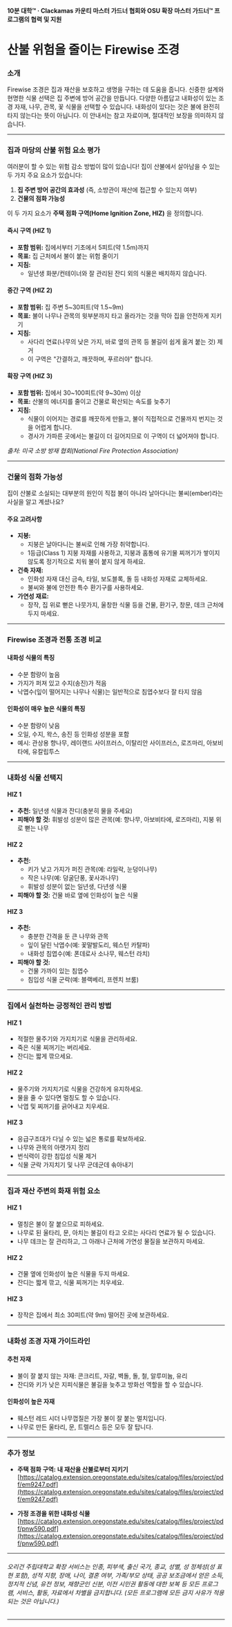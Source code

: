 #### 10분 대학™ · Clackamas 카운티 마스터 가드너 협회와 OSU 확장 마스터 가드너™ 프로그램의 협력 및 지원

# 산불 위험을 줄이는 Firewise 조경

### 소개

Firewise 조경은 집과 재산을 보호하고 생명을 구하는 데 도움을 줍니다. 신중한 설계와 현명한 식물 선택은 집 주변에 방어 공간을 만듭니다. 다양한 아름답고 내화성이 있는 조경 자재, 나무, 관목, 꽃 식물을 선택할 수 있습니다. 내화성이 있다는 것은 불에 완전히 타지 않는다는 뜻이 아닙니다. 이 안내서는 참고 자료이며, 절대적인 보장을 의미하지 않습니다.

---

### 집과 마당의 산불 위험 요소 평가

여러분이 할 수 있는 위험 감소 방법이 많이 있습니다! 집이 산불에서 살아남을 수 있는 두 가지 주요 요소가 있습니다:

1. **집 주변 방어 공간의 효과성** (즉, 소방관이 재산에 접근할 수 있는지 여부)
2. **건물의 점화 가능성**

이 두 가지 요소가 **주택 점화 구역(Home Ignition Zone, HIZ)** 을 정의합니다.

#### 즉시 구역 (HIZ 1)

- **포함 범위:** 집에서부터 기초에서 5피트(약 1.5m)까지
- **목표:** 집 근처에서 불이 붙는 위험 줄이기
- **지침:**
  - 일년생 화분/컨테이너와 잘 관리된 잔디 외의 식물은 배치하지 않습니다.

#### 중간 구역 (HIZ 2)

- **포함 범위:** 집 주변 5~30피트(약 1.5~9m)
- **목표:** 불이 나무나 관목의 윗부분까지 타고 올라가는 것을 막아 집을 안전하게 지키기
- **지침:**
  - 사다리 연료(나무의 낮은 가지, 바로 옆의 관목 등 불길이 쉽게 옮겨 붙는 것) 제거
  - 이 구역은 "간결하고, 깨끗하며, 푸르러야" 합니다.

#### 확장 구역 (HIZ 3)

- **포함 범위:** 집에서 30~100피트(약 9~30m) 이상
- **목표:** 산불의 에너지를 줄이고 건물로 확산되는 속도를 늦추기
- **지침:**
  - 식물이 이어지는 경로를 깨끗하게 만들고, 불이 직접적으로 건물까지 번지는 것을 어렵게 합니다.
  - 경사가 가파른 곳에서는 불길이 더 길어지므로 이 구역이 더 넓어져야 합니다.

*출처: 미국 소방 방재 협회(National Fire Protection Association)*

---

### 건물의 점화 가능성

집이 산불로 소실되는 대부분의 원인이 직접 불이 아니라 날아다니는 불씨(ember)라는 사실을 알고 계셨나요?

#### 주요 고려사항

- **지붕:**
  - 지붕은 날아다니는 불씨로 인해 가장 취약합니다.
  - 1등급(Class 1) 지붕 자재를 사용하고, 지붕과 홈통에 유기물 찌꺼기가 쌓이지 않도록 정기적으로 치워 불이 붙지 않게 하세요.
- **건축 자재:**
  - 인화성 자재 대신 금속, 타일, 보도블록, 돌 등 내화성 자재로 교체하세요.
  - 불씨와 불에 안전한 특수 환기구를 사용하세요.
- **가연성 재료:**
  - 장작, 집 위로 뻗은 나뭇가지, 울창한 식물 등을 건물, 환기구, 창문, 데크 근처에 두지 마세요.

---

### Firewise 조경과 전통 조경 비교

#### 내화성 식물의 특징

- 수분 함량이 높음
- 가지가 퍼져 있고 수지(송진)가 적음
- 낙엽수(잎이 떨어지는 나무나 식물)는 일반적으로 침엽수보다 잘 타지 않음

#### 인화성이 매우 높은 식물의 특징

- 수분 함량이 낮음
- 오일, 수지, 왁스, 송진 등 인화성 성분을 포함
- 예시: 관상용 향나무, 레이랜드 사이프러스, 이탈리안 사이프러스, 로즈마리, 아보비타에, 유칼립투스

---

### 내화성 식물 선택지

#### HIZ 1

- **추천:** 일년생 식물과 잔디(충분히 물을 주세요)
- **피해야 할 것:** 휘발성 성분이 많은 관목(예: 향나무, 아보비타에, 로즈마리), 지붕 위로 뻗는 나무

#### HIZ 2

- **추천:**
  - 키가 낮고 가지가 퍼진 관목(예: 라일락, 눈덩이나무)
  - 작은 나무(예: 덩굴단풍, 꽃사과나무)
  - 휘발성 성분이 없는 일년생, 다년생 식물
- **피해야 할 것:** 건물 바로 옆에 인화성이 높은 식물

#### HIZ 3

- **추천:**
  - 충분한 간격을 둔 큰 나무와 관목
  - 잎이 달린 낙엽수(예: 꽃말발도리, 웨스턴 카탈파)
  - 내화성 침엽수(예: 폰데로사 소나무, 웨스턴 라치)
- **피해야 할 것:**
  - 건물 가까이 있는 침엽수
  - 침입성 식물 군락(예: 블랙베리, 프렌치 브룸)

---

### 집에서 실천하는 긍정적인 관리 방법

#### HIZ 1

- 적절한 물주기와 가지치기로 식물을 관리하세요.
- 죽은 식물 찌꺼기는 버리세요.
- 잔디는 짧게 깎으세요.

#### HIZ 2

- 물주기와 가지치기로 식물을 건강하게 유지하세요.
- 물을 줄 수 있다면 멀칭도 할 수 있습니다.
- 낙엽 및 찌꺼기를 긁어내고 치우세요.

#### HIZ 3

- 응급구조대가 다닐 수 있는 넓은 통로를 확보하세요.
- 나무와 관목의 아랫가지 정리
- 번식력이 강한 침입성 식물 제거
- 식물 군락 가지치기 및 나무 군데군데 솎아내기

---

### 집과 재산 주변의 화재 위험 요소

#### HIZ 1

- 멀칭은 불이 잘 붙으므로 피하세요.
- 나무로 된 울타리, 문, 아치는 불길이 타고 오르는 사다리 연료가 될 수 있습니다.
- 나무 데크는 잘 관리하고, 그 아래나 근처에 가연성 물질을 보관하지 마세요.

#### HIZ 2

- 건물 옆에 인화성이 높은 식물을 두지 마세요.
- 잔디는 짧게 깎고, 식물 찌꺼기는 치우세요.

#### HIZ 3

- 장작은 집에서 최소 30피트(약 9m) 떨어진 곳에 보관하세요.

---

### 내화성 조경 자재 가이드라인

#### 추천 자재

- 불이 잘 붙지 않는 자재: 콘크리트, 자갈, 벽돌, 돌, 철, 알루미늄, 유리
- 잔디와 키가 낮은 지피식물은 불길을 늦추고 방화선 역할을 할 수 있습니다.

#### 인화성이 높은 자재

- 웨스턴 레드 시더 나무껍질은 가장 불이 잘 붙는 멀치입니다.
- 나무로 만든 울타리, 문, 트렐리스 등은 모두 잘 탑니다.

---

### 추가 정보

- **주택 점화 구역: 내 재산을 산불로부터 지키기**  
  [https://catalog.extension.oregonstate.edu/sites/catalog/files/project/pdf/em9247.pdf](https://catalog.extension.oregonstate.edu/sites/catalog/files/project/pdf/em9247.pdf)

- **가정 조경을 위한 내화성 식물**  
  [https://catalog.extension.oregonstate.edu/sites/catalog/files/project/pdf/pnw590.pdf](https://catalog.extension.oregonstate.edu/sites/catalog/files/project/pdf/pnw590.pdf)

---

###### 오리건 주립대학교 확장 서비스는 인종, 피부색, 출신 국가, 종교, 성별, 성 정체성(성 표현 포함), 성적 지향, 장애, 나이, 결혼 여부, 가족/부모 상태, 공공 보조금에서 얻은 소득, 정치적 신념, 유전 정보, 재향군인 신분, 이전 시민권 활동에 대한 보복 등 모든 프로그램, 서비스, 활동, 자료에서 차별을 금지합니다. (모든 프로그램에 모든 금지 사유가 적용되는 것은 아닙니다.)
---